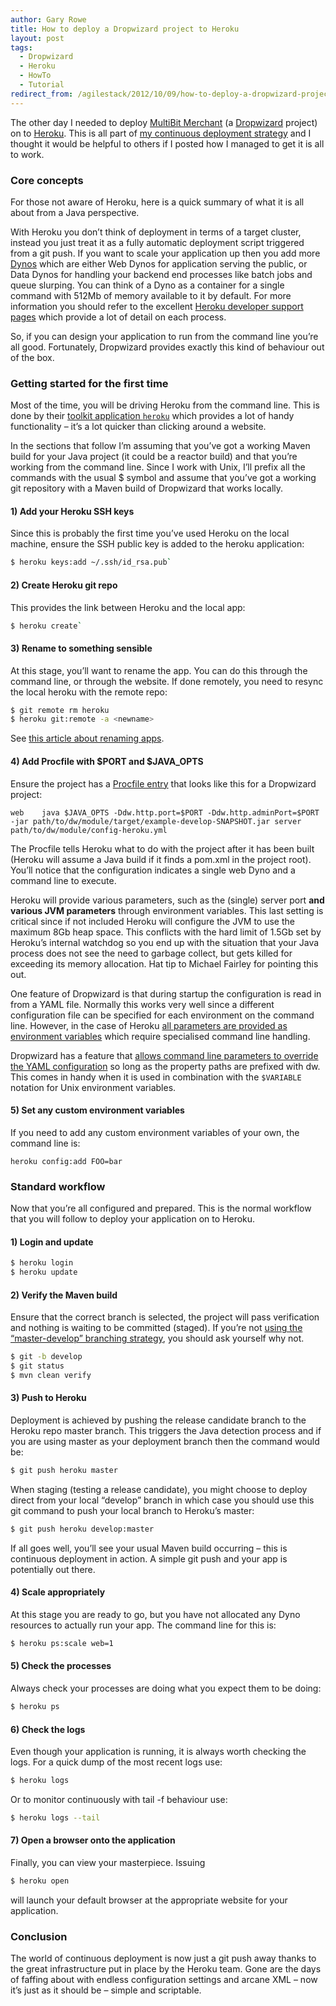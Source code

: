 ```yaml
---
author: Gary Rowe
title: How to deploy a Dropwizard project to Heroku
layout: post
tags:
  - Dropwizard
  - Heroku
  - HowTo
  - Tutorial
redirect_from: /agilestack/2012/10/09/how-to-deploy-a-dropwizard-project-to-heroku/
---
```


The other day I needed to deploy [MultiBit Merchant][2] (a [Dropwizard][3] project) on to [Heroku][4]. This is all part of [my continuous deployment strategy][5] and I thought it would be helpful to others if I posted how I managed to get it is all to work.

### Core concepts

For those not aware of Heroku, here is a quick summary of what it is all about from a Java perspective. 

With Heroku you don’t think of deployment in terms of a target cluster, instead you just treat it as a fully automatic deployment script triggered from a git push. If you want to scale your application up then you add more [Dynos][6] which are either Web Dynos for application serving the public, or Data Dynos for handling your backend end processes like batch jobs and queue slurping. You can think of a Dyno as a container for a single command with 512Mb of memory available to it by default. For more information you should refer to the excellent [Heroku developer support pages][7] which provide a lot of detail on each process.

So, if you can design your application to run from the command line you’re all good. Fortunately, Dropwizard provides exactly this kind of behaviour out of the box.

### Getting started for the first time

Most of the time, you will be driving Heroku from the command line. This is done by their [toolkit application `heroku`][8] which provides a lot of handy functionality – it’s a lot quicker than clicking around a website. 

In the sections that follow I’m assuming that you’ve got a working Maven build for your Java project (it could be a reactor build) and that you’re working from the command line. Since I work with Unix, I’ll prefix all the commands with the usual $ symbol and assume that you’ve got a working git repository with a Maven build of Dropwizard that works locally.

#### 1) Add your Heroku SSH keys

Since this is probably the first time you’ve used Heroku on the local machine, ensure the SSH public key is added to the heroku application:

```bash
$ heroku keys:add ~/.ssh/id_rsa.pub`
```

#### 2) Create Heroku git repo

This provides the link between Heroku and the local app:

```bash
$ heroku create`
```

#### 3) Rename to something sensible

At this stage, you’ll want to rename the app. You can do this through the command line, or through the website. If done remotely, you need to resync the local heroku with the remote repo:  

```bash
$ git remote rm heroku
$ heroku git:remote -a <newname>
```

See [this article about renaming apps][9].

#### 4) Add Procfile with $PORT and $JAVA_OPTS

Ensure the project has a [Procfile entry][10] that looks like this for a Dropwizard project:  

```text
web    java $JAVA_OPTS -Ddw.http.port=$PORT -Ddw.http.adminPort=$PORT -jar path/to/dw/module/target/example-develop-SNAPSHOT.jar server path/to/dw/module/config-heroku.yml
```

The Procfile tells Heroku what to do with the project after it has been built (Heroku will assume a Java build if it finds a pom.xml in the project root). You’ll notice that the configuration indicates a single web Dyno and a command line to execute. 

Heroku will provide various parameters, such as the (single) server port **and various JVM parameters** through environment variables. This last setting is critical since if not included Heroku will configure the JVM to use the maximum 8Gb heap space. This conflicts with the hard limit of 1.5Gb set by Heroku’s internal watchdog so you end up with the situation that your Java process does not see the need to garbage collect, but gets killed for exceeding its memory allocation. Hat tip to Michael Fairley for pointing this out. 

One feature of Dropwizard is that during startup the configuration is read in from a YAML file. Normally this works very well since a different configuration file can be specified for each environment on the command line. However, in the case of Heroku [all parameters are provided as environment variables][11] which require specialised command line handling.

Dropwizard has a feature that [allows command line parameters to override the YAML configuration][12] so long as the property paths are prefixed with dw. This comes in handy when it is used in combination with the `$VARIABLE` notation for Unix environment variables.

#### 5) Set any custom environment variables

If you need to add any custom environment variables of your own, the command line is:  

```text
heroku config:add FOO=bar
```

### Standard workflow

Now that you’re all configured and prepared. This is the normal workflow that you will follow to deploy your application on to Heroku. 

#### 1) Login and update

```bash
$ heroku login
$ heroku update
```

#### 2) Verify the Maven build

Ensure that the correct branch is selected, the project will pass verification and nothing is waiting to be committed (staged). If you’re not [using the “master-develop” branching strategy][13], you should ask yourself why not.  

```bash
$ git -b develop
$ git status
$ mvn clean verify
```

#### 3) Push to Heroku

Deployment is achieved by pushing the release candidate branch to the Heroku repo master branch. This triggers the Java detection process and if you are using master as your deployment branch then the command would be:  

```bash
$ git push heroku master
```

When staging (testing a release candidate), you might choose to deploy direct from your local “develop” branch in which case you should use this git command to push your local branch to Heroku’s master:  

```bash
$ git push heroku develop:master
```

If all goes well, you’ll see your usual Maven build occurring – this is continuous deployment in action. A simple git push and your app is potentially out there.

#### 4) Scale appropriately

At this stage you are ready to go, but you have not allocated any Dyno resources to actually run your app. The command line for this is:  

```bash
$ heroku ps:scale web=1
```

#### 5) Check the processes

Always check your processes are doing what you expect them to be doing:  

```bash
$ heroku ps
```

#### 6) Check the logs

Even though your application is running, it is always worth checking the logs. For a quick dump of the most recent logs use:  

```bash
$ heroku logs
```

Or to monitor continuously with tail -f behaviour use:  

```bash
$ heroku logs --tail
```

#### 7) Open a browser onto the application

Finally, you can view your masterpiece. Issuing  

```bash
$ heroku open
```

will launch your default browser at the appropriate website for your application.

### Conclusion

The world of continuous deployment is now just a git push away thanks to the great infrastructure put in place by the Heroku team. Gone are the days of faffing about with endless configuration settings and arcane XML – now it’s just as it should be – simple and scriptable.

 [1]: https://twitter.com/share
 [2]: https://github.com/gary-rowe/MultiBitMerchant
 [3]: http://dropwizard.codahale.com/
 [4]: http://www.heroku.com/
 [5]: http://gary-rowe.com/agilestack/2012/06/06/multibit-merchant-deployment-driven-design/ "MultiBit Merchant: Deployment Driven Design?"
 [6]: https://devcenter.heroku.com/articles/dynos
 [7]: https://devcenter.heroku.com/articles/java
 [8]: https://devcenter.heroku.com/articles/quickstart
 [9]: https://devcenter.heroku.com/articles/renaming-apps
 [10]: https://devcenter.heroku.com/articles/procfile
 [11]: https://devcenter.heroku.com/articles/config-vars
 [12]: http://dropwizard.codahale.com/manual/core/#id5
 [13]: http://nvie.com/posts/a-successful-git-branching-model/